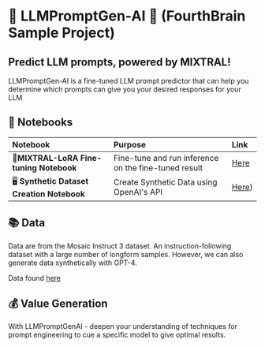 # 💮 LLMPromptGen-AI 💮 (FourthBrain Sample Project)
## Predict LLM prompts, powered by MIXTRAL!
LLMPromptGen-AI is a fine-tuned LLM prompt predictor that can help you determine which prompts can give you your desired responses for your LLM

## 📔 Notebooks
| Notebook | Purpose | Link                                                                                           |
| :-------- | :-------- | :------------------------------------------------------------------------------------------------ |
|  🌼**MIXTRAL-LoRA Fine-tuning Notebook**  | Fine-tune and run inference on the fine-tuned result | [Here](https://colab.research.google.com/drive/17SPgWEkv2EIA3FgdTmLTIEb6avlOQSF2?usp=sharing) |
|  🖥️ **Synthetic Dataset Creation Notebook**  | Create Synthetic Data using OpenAI's API | [Here](https://colab.research.google.com/drive/1nTKZNVoDoWQ32sXI9NtnxFf0gCJgMqWR?usp=sharing))   |

## 📚 Data
Data are from the Mosaic Instruct 3 dataset. An instruction-following dataset with a large number of longform samples. However, we can also generate data synthetically with GPT-4. 

Data found [here](https://huggingface.co/datasets/mosaicml/instruct-v3)

## 💰 Value Generation
With LLMPromptGenAI - deepen your understanding of techniques for prompt engineering to cue a specific model to give optimal results. 

